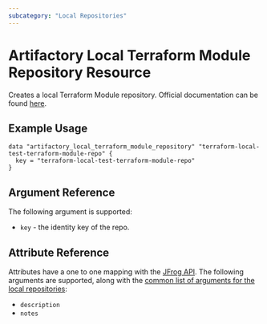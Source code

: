 ```yaml
---
subcategory: "Local Repositories"
---
```


# Artifactory Local Terraform Module Repository Resource

Creates a local Terraform Module repository. Official documentation can be
found [here](https://www.jfrog.com/confluence/display/JFROG/Terraform+Repositories).

## Example Usage

```hcl
data "artifactory_local_terraform_module_repository" "terraform-local-test-terraform-module-repo" {
  key = "terraform-local-test-terraform-module-repo"
}
```

## Argument Reference

The following argument is supported:

* `key` - the identity key of the repo.

## Attribute Reference

Attributes have a one to one mapping with
the [JFrog API](https://www.jfrog.com/confluence/display/RTF/Repository+Configuration+JSON). The following arguments are
supported, along with the [common list of arguments for the local repositories](local.md):

* `description`
* `notes`


